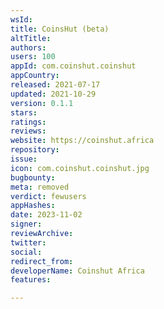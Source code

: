 ```yaml
---
wsId: 
title: CoinsHut (beta)
altTitle: 
authors: 
users: 100
appId: com.coinshut.coinshut
appCountry: 
released: 2021-07-17
updated: 2021-10-29
version: 0.1.1
stars: 
ratings: 
reviews: 
website: https://coinshut.africa
repository: 
issue: 
icon: com.coinshut.coinshut.jpg
bugbounty: 
meta: removed
verdict: fewusers
appHashes: 
date: 2023-11-02
signer: 
reviewArchive: 
twitter: 
social: 
redirect_from: 
developerName: Coinshut Africa
features: 

---
```



